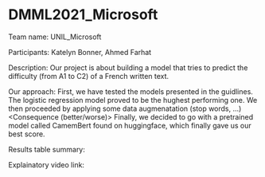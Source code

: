 # DMML2021_Microsoft

Team name: UNIL_Microsoft

Participants: Katelyn Bonner, Ahmed Farhat

Description: Our project is about building a model that tries to predict the difficulty (from A1 to C2) of a French written text.

Our approach:
First, we have tested the models presented in the guidlines. The logistic regression model proved to be the hughest performing one.
We then proceeded by applying some data augmenatation (stop words, ...) <Consequence (better/worse)>
Finally, we decided to go with a pretrained model called CamemBert found on huggingface, which finally gave us our best score.

Results table summary:

Explainatory video link:
